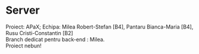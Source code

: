 
# Server
Proiect: APaX; Echipa: Milea Robert-Stefan [B4], Pantaru Bianca-Maria [B4], Rusu Cristi-Constantin [B2]  
Branch dedicat pentru back-end : Milea.  
Proiect nebun!
